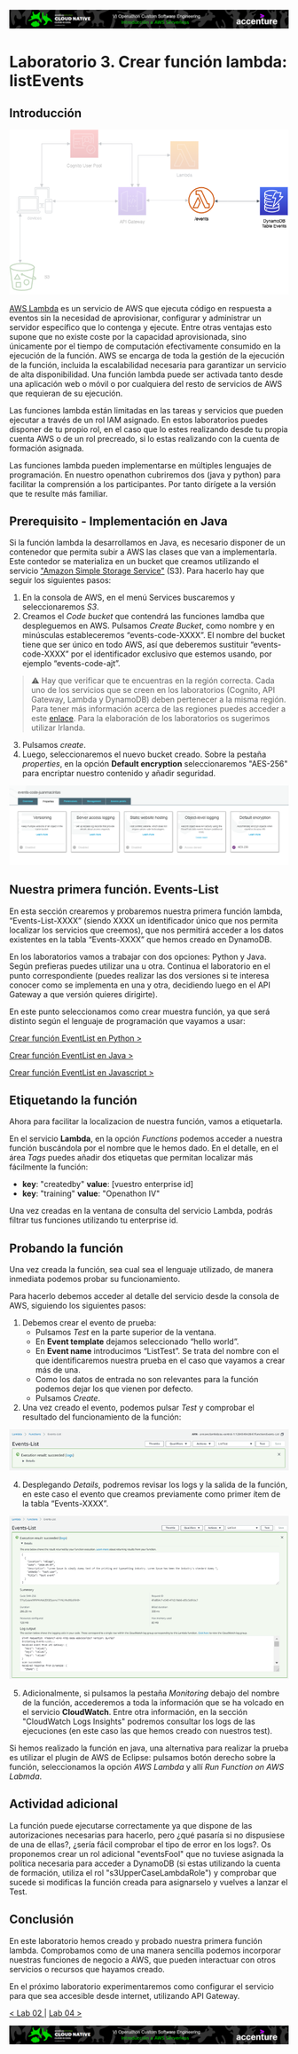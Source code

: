 <p align="center">
    <img src="../resources/header.png">
</p>

# Laboratorio 3. Crear función lambda: listEvents

## Introducción

<p align="center">
    <img src="resources/lambda.png"/>
</p>

[AWS Lambda](https://docs.aws.amazon.com/es_es/lambda/?id=docs_gateway) es un servicio de AWS que ejecuta código en respuesta a eventos sin la necesidad de aprovisionar, configurar y administrar un servidor específico que lo contenga y ejecute. Entre otras ventajas esto supone que no existe coste por la capacidad aprovisionada, sino únicamente por el tiempo de computación efectivamente consumido en la ejecución de la función. AWS se encarga de toda la gestión de la ejecución de la función, incluida la escalabilidad necesaria para garantizar un servicio de alta disponibilidad. Una función lambda puede ser activada tanto desde una aplicación web o móvil o por cualquiera del resto de servicios de AWS que requieran de su ejecución.

Las funciones lambda están limitadas en las tareas y servicios que pueden ejecutar a través de un rol IAM asignado. En estos laboratorios puedes disponer de tu propio rol, en el caso que lo estes realizando desde tu propia cuenta AWS o de un rol precreado, si lo estas realizando con la cuenta de formación asignada.

Las funciones lambda pueden implementarse en múltiples lenguajes de programación. En nuestro openathon cubriremos dos (java y python) para facilitar la comprensión a los participantes. Por tanto dirígete a la versión que te resulte más familiar.


## Prerequisito - Implementación en Java

Si la función lambda la desarrollamos en Java, es necesario disponer de un contenedor que permita subir a AWS las clases que van a implementarla. Este contedor se materializa en un bucket que creamos utilizando el servicio ["Amazon Simple Storage Service"](https://docs.aws.amazon.com/s3/index.html) (S3). Para hacerlo hay que seguir los siguientes pasos:

1.	En la consola de AWS, en el menú Services buscaremos y seleccionaremos *S3*.
2.	Creamos el *Code bucket* que contendrá las funciones lamdba que despleguemos en AWS. Pulsamos *Create Bucket*, como nombre y en minúsculas estableceremos “events-code-XXXX”. El nombre del bucket tiene que ser único en todo AWS, así que deberemos sustituir “events-code-XXXX” por el identificador exclusivo que estemos usando, por ejemplo “events-code-ajt”.

> :warning: Hay que verificar que te encuentras en la región correcta. Cada uno de los servicios que se creen en los laboratorios (Cognito, API Gateway, Lambda y DynamoDB) deben pertenecer a la misma región. Para tener más información acerca de las regiones puedes acceder a este [enlace](https://docs.aws.amazon.com/es_es/AWSEC2/latest/UserGuide/using-regions-availability-zones.html). Para la elaboración de los laboratorios os sugerimos utilizar Irlanda.

3.	Pulsamos *create*.
4.  Luego, seleccionaremos el nuevo bucket creado. Sobre la pestaña *properties*, en la opción **Default encryption** seleccionaremos "AES-256" para encriptar nuestro contenido y añadir seguridad.
<p align="center">
    <img src="resources/Picture6.png"/>
</p>


## Nuestra primera función. Events-List


En esta sección crearemos y probaremos nuestra primera función lambda, “Events-List-XXXX” (siendo XXXX un identificador único que nos permita localizar los servicios que creemos), que nos permitirá acceder a los datos existentes en la tabla “Events-XXXX” que hemos creado en DynamoDB.

En los laboratorios vamos a trabajar con dos opciones: Python y Java. Según prefieras puedes utilizar una u otra. Continua el laboratorio en el punto correspondiente (puedes realizar las dos versiones si te interesa conocer como se implementa en una y otra, decidiendo luego en el API Gateway a que versión quieres dirigirte).

En este punto seleccionamos como crear muestra función, ya que será distinto según el lenguaje de programación que vayamos a usar:

[ Crear función EventList en Python >](../lambda-functions-python/EventsList)  



[ Crear función EventList en Java >](../lambda-functions-java/EventsList)

[ Crear función EventList en Javascript >](../lambda-functions-javascript/EventsList)  

## Etiquetando la función

Ahora para facilitar la localizacion de nuestra función, vamos a etiquetarla.

En el servicio **Lambda**, en la opción *Functions* podemos acceder a nuestra función buscándola por el nombre que le hemos dado. En el detalle, en el área *Tags* puedes añadir dos etiquetas que permitan localizar más fácilmente la función:
   * **key**: "createdby"   **value**: [vuestro enterprise id]
   * **key**: "training"    **value**: "Openathon IV"

Una vez creadas en la ventana de consulta del servicio Lambda, podrás filtrar tus funciones utilizando tu enterprise id.
	
## Probando la función

Una vez creada la función, sea cual sea el lenguaje utilizado, de manera inmediata podemos probar su funcionamiento. 

Para hacerlo debemos acceder al detalle del servicio desde la consola de AWS, siguiendo los siguientes pasos:

1. Debemos crear el evento de prueba:
      * Pulsamos *Test* en la parte superior de la ventana.
      * En **Event template** dejamos seleccionado “hello world”.
      * En **Event name** introducimos “ListTest”. Se trata del nombre con el que identificaremos nuestra prueba en el caso que vayamos a crear más de una.
      * Como los datos de entrada no son relevantes para la función podemos dejar los que vienen por defecto.
      * Pulsamos *Create*.
2. Una vez creado el evento, podemos pulsar *Test* y comprobar el resultado del funcionamiento de la función:

<p align="center">
    <img src="resources/Picture1.png">
</p>
 
4. Desplegando *Details*, podremos revisar los logs y la salida de la función, en este caso el evento que creamos previamente como primer ítem de la tabla “Events-XXXX”.
    
<p align="center">
    <img src="resources/Picture2.png">
</p>

5. Adicionalmente, si pulsamos la pestaña *Monitoring* debajo del nombre de la función, accederemos a toda la información que se ha volcado en el servicio **CloudWatch**. Entre otra información, en la sección "CloudWatch Logs Insights" podremos consultar los logs de las ejecuciones (en este caso las que hemos creado con nuestros test).

Si hemos realizado la función en java, una alternativa para realizar la prueba es utilizar el plugin de AWS de Eclipse: pulsamos botón derecho sobre la función, seleccionamos la opción *AWS Lambda* y allí *Run Function on AWS Labmda*.

## Actividad adicional

La función puede ejecutarse correctamente ya que dispone de las autorizaciones necesarias para hacerlo, pero ¿qué pasaría si no dispusiese de una de ellas?, ¿sería fácil comprobar el tipo de error en los logs?. Os proponemos crear un rol adicional "eventsFool" que no tuviese asignada la política necesaria para acceder a DynamoDB (si estas utilizando la cuenta de formación, utiliza el rol "s3UpperCaseLambdaRole") y comprobar que sucede si modificas la función creada para asignarselo y vuelves a lanzar el Test. 

## Conclusión

En este laboratorio hemos creado y probado nuestra primera función lambda. Comprobamos como de una manera sencilla podemos incorporar nuestras funciones de negocio a AWS, que pueden interactuar con otros servicios o recursos que hayamos creado. 

En el próximo laboratorio experimentaremos como configurar el servicio para que sea accesible desde internet, utilizando API Gateway.

[< Lab 02 ](../lab-02)  | [Lab 04 >](../lab-04)

<p align="center">
    <img src="../resources/header.png">
</p>
